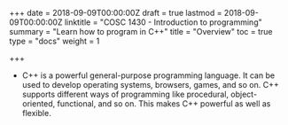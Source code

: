 +++
date = 2018-09-09T00:00:00Z
draft = true
lastmod = 2018-09-09T00:00:00Z
linktitle = "COSC 1430 - Introduction to programming"
summary = "Learn how to program in C++"
title = "Overview"
toc = true
type = "docs"
weight = 1

+++


* C++ is a powerful general-purpose programming language. It can be used to develop operating systems, browsers, games, and so on. C++ supports different ways of programming like procedural, object-oriented, functional, and so on. This makes C++ powerful as well as flexible.
